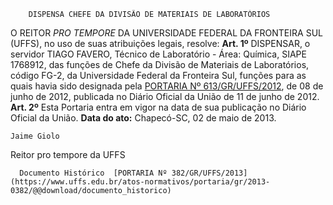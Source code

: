         DISPENSA CHEFE DA DIVISÃO DE MATERIAIS DE LABORATÓRIOS  

 O REITOR *PRO TEMPORE*  DA UNIVERSIDADE FEDERAL DA FRONTEIRA SUL (UFFS), no uso de suas atribuições legais, resolve:   **Art. 1º**  DISPENSAR, o servidor TIAGO FAVERO, Técnico de Laboratório - Área: Química, SIAPE 1768912, das funções de Chefe da Divisão de Materiais de Laboratórios, código FG-2, da Universidade Federal da Fronteira Sul, funções para as quais havia sido designada pela [PORTARIA Nº 613/GR/UFFS/2012](https://www.uffs.edu.br/atos-normativos/portaria/gr/2012-0613), de 08 de junho de 2012, publicada no Diário Oficial da União de 11 de junho de 2012.   **Art. 2º**  Esta Portaria entra em vigor na data de sua publicação no Diário Oficial da União.        **Data do ato:** Chapecó-SC, 02 de maio de 2013.   
 

    Jaime Giolo   
 Reitor pro tempore da UFFS 

      Documento Histórico  [PORTARIA Nº 382/GR/UFFS/2013](https://www.uffs.edu.br/atos-normativos/portaria/gr/2013-0382/@@download/documento_historico)     
      